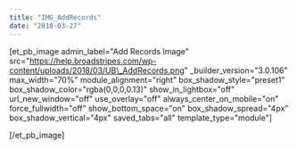 ```yaml
---
title: "IMG_AddRecords"
date: "2018-03-27"
---
```


\[et\_pb\_image admin\_label="Add Records Image" src="https://help.broadstripes.com/wp-content/uploads/2018/03/UB\_AddRecords.png" \_builder\_version="3.0.106" max\_width="70%" module\_alignment="right" box\_shadow\_style="preset1" box\_shadow\_color="rgba(0,0,0,0.13)" show\_in\_lightbox="off" url\_new\_window="off" use\_overlay="off" always\_center\_on\_mobile="on" force\_fullwidth="off" show\_bottom\_space="on" box\_shadow\_spread="4px" box\_shadow\_vertical="4px" saved\_tabs="all" template\_type="module"\]

\[/et\_pb\_image\]
